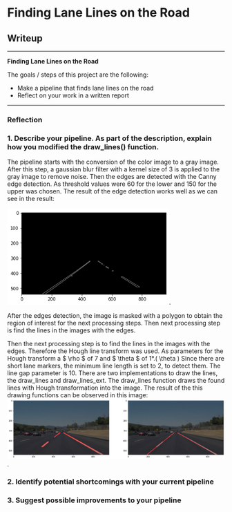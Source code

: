 # **Finding Lane Lines on the Road** 

## Writeup 

---

**Finding Lane Lines on the Road**

The goals / steps of this project are the following:
* Make a pipeline that finds lane lines on the road
* Reflect on your work in a written report



---

### Reflection

### 1. Describe your pipeline. As part of the description, explain how you modified the draw_lines() function.


[//]: # (Image References)

[image1]: ./images_output/edge.png "Edge detection"
[image2]: ./images_output/lane_detection.png "Final result of lane detection"
[image2]: ./images_output/lane_detection_with_segmentation.png "Final result of lane detection with segmentation"

The pipeline starts with the conversion of the color image to a gray image. After this step, a gaussian blur filter with a kernel size of 3 is applied to the gray image to remove noise. Then the edges are detected with the Canny edge detection. As threshold values were 60 for the lower and 150 for the upper was chosen. The result of the edge detection works well as we can see in the result:

![alt text][image1].

After the edges detection, the image is masked with a polygon to obtain the region of interest for the next processing steps.
Then next processing step is find the lines in the images with the edges.

Then the next processing step is to find the lines in the images with the edges. Therefore the Hough line transform was used. As parameters for the Hough transform a $ \rho $ of 7 and $ \theta $ of 1°.\( \theta \)
Since there are short lane markers, the minimum line length is set to 2, to detect them. The line gap parameter is 10. There are two implementations to draw the lines, the draw_lines and draw_lines_ext. The draw_lines function draws the found lines with Hough transformation into the image. 
The result of the this drawing functions can be observed in this image:
![alt text][image2].

### 2. Identify potential shortcomings with your current pipeline





### 3. Suggest possible improvements to your pipeline

